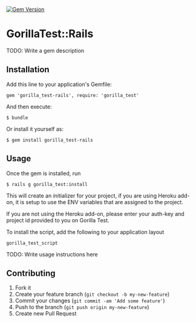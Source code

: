 [![Gem Version](https://badge.fury.io/rb/gorilla_test.svg)](http://badge.fury.io/rb/gorilla_test)

# GorillaTest::Rails

TODO: Write a gem description

## Installation

Add this line to your application's Gemfile:

    gem 'gorilla_test-rails', require: 'gorilla_test'

And then execute:

    $ bundle

Or install it yourself as:

    $ gem install gorilla_test-rails

## Usage
Once the gem is installed, run

    $ rails g gorilla_test:install

This will create an initializer for your project, if you are using
Heroku add-on, it is setup to use the ENV variables that are assigned
to the project.

If you are not using the Heroku add-on, please enter your auth-key and
project id provided to you on Gorilla Test.

To install the script, add the following to your application layout

    gorilla_test_script

TODO: Write usage instructions here

## Contributing

1. Fork it
2. Create your feature branch (`git checkout -b my-new-feature`)
3. Commit your changes (`git commit -am 'Add some feature'`)
4. Push to the branch (`git push origin my-new-feature`)
5. Create new Pull Request

